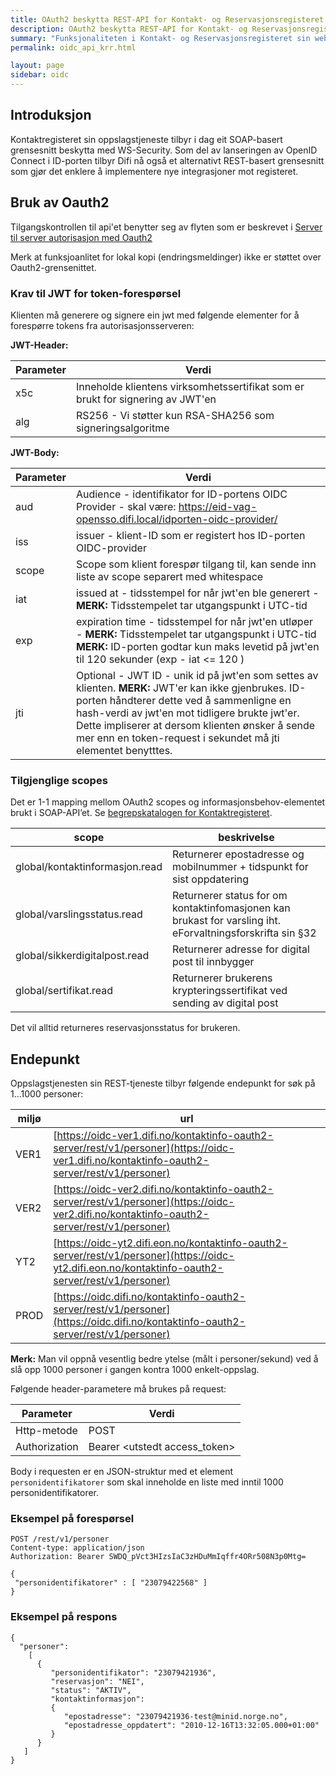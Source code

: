 ```yaml
---
title: OAuth2 beskytta REST-API for Kontakt- og Reservasjonsregisteret
description: OAuth2 beskytta REST-API for Kontakt- og Reservasjonsregisteret
summary: "Funksjonaliteten i Kontakt- og Reservasjonsregisteret sin webservice *Oppslagstjenesten* er nå også tilgjengelig over et Oauth2-beskyttet REST-API."
permalink: oidc_api_krr.html

layout: page
sidebar: oidc
---
```


## Introduksjon

Kontaktregisteret sin oppslagstjeneste tilbyr i dag eit SOAP-basert grensesnitt beskytta med WS-Security. Som del av lanseringen av OpenID Connect i ID-porten  tilbyr Difi nå også et alternativt REST-basert grensesnitt som gjør det enklere å implementere nye integrasjoner mot registeret.

## Bruk av Oauth2

Tilgangskontrollen til api'et benytter seg av flyten som er beskrevet i [Server til server autorisasjon med Oauth2](oidc_auth_server-to-server-oauth2.html)

Merk at funksjoanlitet for lokal kopi (endringsmeldinger) ikke er støttet over Oauth2-grensenittet.

### Krav til JWT for token-forespørsel

Klienten må generere og signere ein jwt med følgende elementer for å forespørre tokens fra autorisasjonsserveren:


**JWT-Header:**

| Parameter  | Verdi |
| --- | --- |
| x5c | Inneholde klientens virksomhetssertifikat som er brukt for signering av JWT'en |
| alg | RS256 - Vi støtter kun RSA-SHA256 som signeringsalgoritme |


**JWT-Body:**

| Parameter  | Verdi |
| --- | --- |
|aud| Audience - identifikator for ID-portens OIDC Provider - skal være: https://eid-vag-opensso.difi.local/idporten-oidc-provider/|
|iss| issuer - klient-ID som er registert hos ID-porten OIDC-provider|
|scope| Scope som klient forespør tilgang til, kan sende inn liste av scope separert med whitespace|
|iat| issued at - tidsstempel for når jwt'en ble generert - **MERK:** Tidsstempelet tar utgangspunkt i UTC-tid|
|exp| expiration time - tidsstempel for når jwt'en utløper - **MERK:** Tidsstempelet tar utgangspunkt i UTC-tid **MERK:** ID-porten godtar kun maks levetid på jwt'en til 120 sekunder (exp - iat <= 120 )|
|jti| Optional - JWT ID - unik id på jwt'en som settes av klienten. **MERK:** JWT'er kan ikke gjenbrukes. ID-porten håndterer dette ved å sammenligne en hash-verdi av jwt'en mot tidligere brukte jwt'er. Dette impliserer at dersom klienten ønsker å sende mer enn en token-request i sekundet må jti elementet benytttes.|


### Tilgjenglige scopes

Det er 1-1 mapping mellom OAuth2 scopes og informasjonsbehov-elementet brukt i SOAP-API’et. Se [begrepskatalogen for Kontaktregisteret](https://begrep.difi.no/Oppslagstjenesten/).

| scope | beskrivelse |
|-|-|
| global/kontaktinformasjon.read | Returnerer epostadresse og mobilnummer + tidspunkt for sist oppdatering |
| global/varslingsstatus.read | Returnerer status for om kontaktinfomasjonen kan brukast for varsling iht. eForvaltningsforskrifta sin §32 |
| global/sikkerdigitalpost.read | Returnerer adresse for digital post til innbygger |
| global/sertifikat.read | Returnerer brukerens krypteringssertifikat ved sending av digital post |

Det vil alltid returneres reservasjonsstatus for brukeren.

## Endepunkt

Oppslagstjenesten sin REST-tjeneste tilbyr følgende endepunkt for søk på 1...1000 personer:


|miljø|url|
|-|-|
|VER1|[https://oidc-ver1.difi.no/kontaktinfo-oauth2-server/rest/v1/personer](https://oidc-ver1.difi.no/kontaktinfo-oauth2-server/rest/v1/personer)|
|VER2|[https://oidc-ver2.difi.no/kontaktinfo-oauth2-server/rest/v1/personer](https://oidc-ver2.difi.no/kontaktinfo-oauth2-server/rest/v1/personer)|
|YT2|[https://oidc-yt2.difi.eon.no/kontaktinfo-oauth2-server/rest/v1/personer](https://oidc-yt2.difi.eon.no/kontaktinfo-oauth2-server/rest/v1/personer)|
|PROD|[https://oidc.difi.no/kontaktinfo-oauth2-server/rest/v1/personer](https://oidc.difi.no/kontaktinfo-oauth2-server/rest/v1/personer)|

**Merk:** Man vil oppnå vesentlig bedre ytelse (målt i personer/sekund) ved å slå opp 1000 personer i gangen kontra 1000 enkelt-oppslag.

Følgende header-parametere må brukes på request:

| Parameter  | Verdi |
| --- | --- |
| Http-metode | POST |
| Authorization | Bearer \<utstedt access_token\> |

Body i requesten er en JSON-struktur med et element `personidentifikatorer` som skal inneholde en liste med inntil 1000 personidentifikatorer.

### Eksempel på forespørsel

```
POST /rest/v1/personer
Content-type: application/json
Authorization: Bearer SWDQ_pVct3HIzsIaC3zHDuMmIqffr4ORr508N3p0Mtg=

{
 "personidentifikatorer" : [ "23079422568" ]
}
```

### Eksempel på respons

```
{
  "personer":
    [
      {
         "personidentifikator": "23079421936",
         "reservasjon": "NEI",
         "status": "AKTIV",
         "kontaktinformasjon":
         {
            "epostadresse": "23079421936-test@minid.norge.no",
            "epostadresse_oppdatert": "2010-12-16T13:32:05.000+01:00"
         }
      }
   ]
}
```
